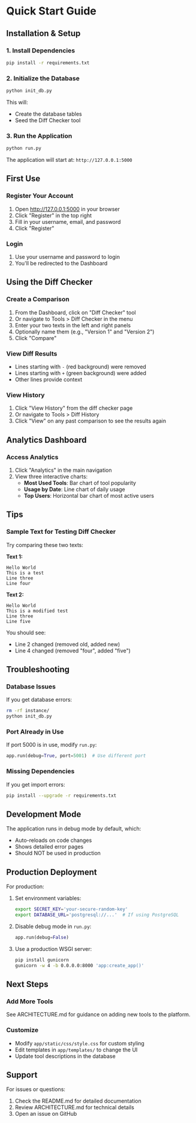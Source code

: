 # Quick Start Guide

## Installation & Setup

### 1. Install Dependencies
```bash
pip install -r requirements.txt
```

### 2. Initialize the Database
```bash
python init_db.py
```

This will:
- Create the database tables
- Seed the Diff Checker tool

### 3. Run the Application
```bash
python run.py
```

The application will start at: `http://127.0.0.1:5000`

## First Use

### Register Your Account
1. Open http://127.0.0.1:5000 in your browser
2. Click "Register" in the top right
3. Fill in your username, email, and password
4. Click "Register"

### Login
1. Use your username and password to login
2. You'll be redirected to the Dashboard

## Using the Diff Checker

### Create a Comparison
1. From the Dashboard, click on "Diff Checker" tool
2. Or navigate to Tools > Diff Checker in the menu
3. Enter your two texts in the left and right panels
4. Optionally name them (e.g., "Version 1" and "Version 2")
5. Click "Compare"

### View Diff Results
- Lines starting with `-` (red background) were removed
- Lines starting with `+` (green background) were added
- Other lines provide context

### View History
1. Click "View History" from the diff checker page
2. Or navigate to Tools > Diff History
3. Click "View" on any past comparison to see the results again

## Analytics Dashboard

### Access Analytics
1. Click "Analytics" in the main navigation
2. View three interactive charts:
   - **Most Used Tools**: Bar chart of tool popularity
   - **Usage by Date**: Line chart of daily usage
   - **Top Users**: Horizontal bar chart of most active users

## Tips

### Sample Text for Testing Diff Checker
Try comparing these two texts:

**Text 1:**
```
Hello World
This is a test
Line three
Line four
```

**Text 2:**
```
Hello World
This is a modified test
Line three
Line five
```

You should see:
- Line 2 changed (removed old, added new)
- Line 4 changed (removed "four", added "five")

## Troubleshooting

### Database Issues
If you get database errors:
```bash
rm -rf instance/
python init_db.py
```

### Port Already in Use
If port 5000 is in use, modify `run.py`:
```python
app.run(debug=True, port=5001)  # Use different port
```

### Missing Dependencies
If you get import errors:
```bash
pip install --upgrade -r requirements.txt
```

## Development Mode

The application runs in debug mode by default, which:
- Auto-reloads on code changes
- Shows detailed error pages
- Should NOT be used in production

## Production Deployment

For production:
1. Set environment variables:
   ```bash
   export SECRET_KEY='your-secure-random-key'
   export DATABASE_URL='postgresql://...'  # If using PostgreSQL
   ```

2. Disable debug mode in `run.py`:
   ```python
   app.run(debug=False)
   ```

3. Use a production WSGI server:
   ```bash
   pip install gunicorn
   gunicorn -w 4 -b 0.0.0.0:8000 'app:create_app()'
   ```

## Next Steps

### Add More Tools
See ARCHITECTURE.md for guidance on adding new tools to the platform.

### Customize
- Modify `app/static/css/style.css` for custom styling
- Edit templates in `app/templates/` to change the UI
- Update tool descriptions in the database

## Support

For issues or questions:
1. Check the README.md for detailed documentation
2. Review ARCHITECTURE.md for technical details
3. Open an issue on GitHub
